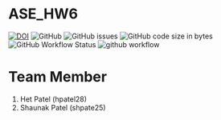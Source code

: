 # ASE_HW6


[![DOI](https://zenodo.org/badge/596268879.svg)](https://zenodo.org/badge/latestdoi/596268879)
![GitHub](https://img.shields.io/github/license/het-patel99/ASE_HW6)
![GitHub issues](https://img.shields.io/github/issues/het-patel99/ASE_HW6)
![GitHub code size in bytes](https://img.shields.io/github/languages/code-size/het-patel99/ASE_HW6)
![GitHub Workflow Status](https://img.shields.io/github/actions/workflow/status/katmit/ASE_HW2/unit_test.yml)
![github workflow](https://github.com/katmit/ASE_HW2/actions/workflows/unit_test.yml/badge.svg)

# Team Member

1. Het Patel (hpatel28)
2. Shaunak Patel (shpate25)